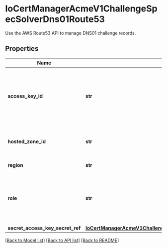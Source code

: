 # IoCertManagerAcmeV1ChallengeSpecSolverDns01Route53

Use the AWS Route53 API to manage DNS01 challenge records.
## Properties
Name | Type | Description | Notes
------------ | ------------- | ------------- | -------------
**access_key_id** | **str** | The AccessKeyID is used for authentication. If not set we fall-back to using env vars, shared credentials file or AWS Instance metadata see: https://docs.aws.amazon.com/sdk-for-go/v1/developer-guide/configuring-sdk.html#specifying-credentials | [optional] 
**hosted_zone_id** | **str** | If set, the provider will manage only this zone in Route53 and will not do an lookup using the route53:ListHostedZonesByName api call. | [optional] 
**region** | **str** | Always set the region when using AccessKeyID and SecretAccessKey | 
**role** | **str** | Role is a Role ARN which the Route53 provider will assume using either the explicit credentials AccessKeyID/SecretAccessKey or the inferred credentials from environment variables, shared credentials file or AWS Instance metadata | [optional] 
**secret_access_key_secret_ref** | [**IoCertManagerAcmeV1ChallengeSpecSolverDns01Route53SecretAccessKeySecretRef**](IoCertManagerAcmeV1ChallengeSpecSolverDns01Route53SecretAccessKeySecretRef.md) |  | [optional] 

[[Back to Model list]](../README.md#documentation-for-models) [[Back to API list]](../README.md#documentation-for-api-endpoints) [[Back to README]](../README.md)


